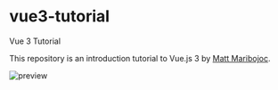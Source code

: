 # vue3-tutorial
Vue 3 Tutorial

This repository is an introduction tutorial to Vue.js 3 by [Matt Maribojoc](https://mattmaribojoc.medium.com/creating-your-first-vue3-project-a-vue-tutorial-7b9be987419d).

![preview](./screen-recording.gif)